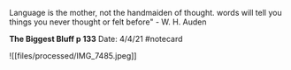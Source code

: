 Language is the mother, not the handmaiden of thought. words will tell you things you never thought or felt before" - W. H. Auden


**The Biggest Bluff p 133** 
Date: 4/4/21
 #notecard

![[files/processed/IMG_7485.jpeg]]
